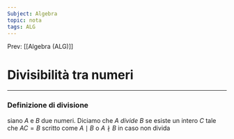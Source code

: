 ```yaml
---
Subject: Algebra
topic: nota
tags: ALG
---
```


Prev: [[Algebra (ALG)]]

# Divisibilità tra numeri
---
### Definizione di divisione
siano $A$ e $B$ due numeri. Diciamo che $A$ _divide_ $B$ se esiste un intero $C$ tale che $AC = B$  scritto come $A \mid B$  o $A\nmid B$ in caso non divida  
